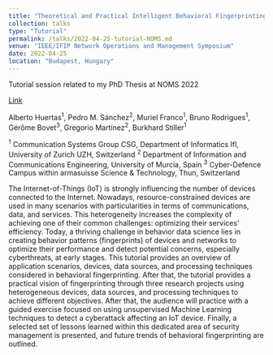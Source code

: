 ```yaml
---
title: "Theoretical and Practical Intelligent Behavioral Fingerprinting"
collection: talks
type: "Tutorial"
permalink: /talks/2022-04-25-tutorial-NOMS.md
venue: "IEEE/IFIP Network Operations and Management Symposium"
date: 2022-04-25
location: "Budapest, Hungary"
---
```

Tutorial session related to my PhD Thesis at NOMS 2022

[Link](https://www.cnsm-conf.org/2021/tutorial.html)

Alberto Huertas<sup>1</sup>, Pedro M. Sánchez<sup>2</sup>, Muriel Franco<sup>1</sup>, Bruno Rodrigues<sup>1</sup>, Gérôme Bovet<sup>3</sup>, Gregorio Martínez<sup>2</sup>, Burkhard Stiller<sup>1</sup>

<sup>1</sup> Communication Systems Group CSG, Department of Informatics IfI, University of Zurich UZH, Switzerland
<sup>2</sup> Department of Information and Communications Engineering, University of Murcia, Spain
<sup>3</sup> Cyber-Defence Campus within armasuisse Science & Technology, Thun, Switzerland

The Internet-of-Things (IoT) is strongly influencing the number of devices connected to the Internet. Nowadays, resource-constrained devices are used in many scenarios with particularities in terms of communications, data, and services. This heterogeneity increases the complexity of achieving one of their common challenges: optimizing their services' efficiency. Today, a thriving challenge in behavior data science lies in creating behavior patterns (fingerprints) of devices and networks to optimize their performance and detect potential concerns, especially cyberthreats, at early stages. This tutorial provides an overview of application scenarios, devices, data sources, and processing techniques considered in behavioral fingerprinting. After that, the tutorial provides a practical vision of fingerprinting through three research projects using heterogeneous devices, data sources, and processing techniques to achieve different objectives. After that, the audience will practice with a guided exercise focused on using unsupervised Machine Learning techniques to detect a cyberattack affecting an IoT device. Finally, a selected set of lessons learned within this dedicated area of security management is presented, and future trends of behavioral fingerprinting are outlined.



